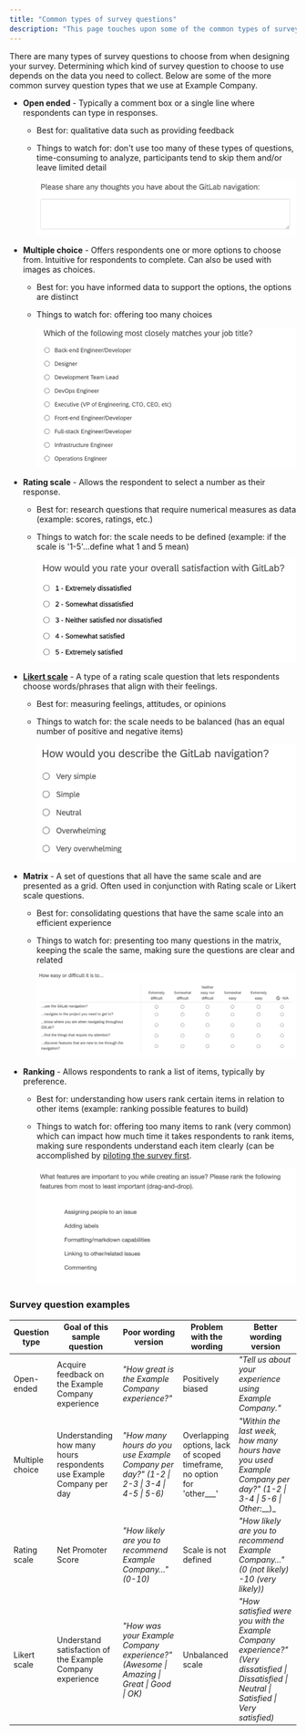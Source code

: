 ```yaml
---
title: "Common types of survey questions"
description: "This page touches upon some of the common types of survey questions that are commonly used in UX research at Example Company."
---
```


There are many types of survey questions to choose from when designing your survey.  Determining which kind of survey question to choose to use depends on the data you need to collect. Below are some of the more common survey question types that we use at Example Company.

- **Open ended** - Typically a comment box or a single line where respondents can type in responses.
  - Best for: qualitative data such as providing feedback
  - Things to watch for: don't use too many of these types of questions, time-consuming to analyze, participants tend to skip them and/or leave limited detail

    ![Example of an open ended survey question](open_ended.png)

- **Multiple choice** - Offers respondents one or more options to choose from. Intuitive for respondents to complete. Can also be used with images as choices.
  - Best for: you have informed data to support the options, the options are distinct
  - Things to watch for: offering too many choices

    ![Example of a multiple choice survey question](multiple_choice.png)

- **Rating scale** - Allows the respondent to select a number as their response.
  - Best for: research questions that require numerical measures as data (example: scores, ratings, etc.)
  - Things to watch for: the scale needs to be defined (example: if the scale is '1-5'…define what 1 and 5 mean)

    ![Example of a rating scale survey question](rating.png)

- [**Likert scale**](https://www.nngroup.com/articles/rating-scales/) - A type of a rating scale question that lets respondents choose words/phrases that align with their feelings.
  - Best for: measuring feelings, attitudes, or opinions
  - Things to watch for: the scale needs to be balanced (has an equal number of positive and negative items)

    ![Example of a Likert scale survey question](Likert.png)

- **Matrix** - A set of questions that all have the same scale and are presented as a grid.  Often used in conjunction with Rating scale or Likert scale questions.
  - Best for: consolidating questions that have the same scale into an efficient experience
  - Things to watch for: presenting too many questions in the matrix, keeping the scale the same, making sure the questions are clear and related

    ![Example of a matrix survey question](matrix.png)

- **Ranking** - Allows respondents to rank a list of items, typically by preference.
  - Best for: understanding how users rank certain items in relation to other items (example: ranking possible features to build)
  - Things to watch for: offering too many items to rank (very common) which can impact how much time it takes respondents to rank items, making sure respondents understand each item clearly (can be accomplished by [piloting the survey first](/handbook/product/ux/ux-research/surveys/piloting-your-survey/).

    ![Example of a ranking survey question](ranking.png)

### Survey question examples

| **Question type** | **Goal of this sample question**                            | **Poor wording version**                                                        | **Problem with the wording**                                            | **Better wording version**                                                                                                           |
|-------------------|-------------------------------------------------------------|---------------------------------------------------------------------------------|-------------------------------------------------------------------------|--------------------------------------------------------------------------------------------------------------------------------------|
| Open-ended        | Acquire feedback on the Example Company experience                   | *"How great is the Example Company experience?"*                                         | Positively biased                                                       | *"Tell us about your experience using Example Company."*                                                                                      |
| Multiple choice   | Understanding how many hours respondents use Example Company per day | *"How many hours do you use Example Company per day?" (1-2 \| 2-3 \| 3-4 \| 4-5 \| 5-6)* | Overlapping options, lack of scoped timeframe, no option for 'other___' | *"Within the last week, how many hours have you used Example Company per day?" (1-2 \| 3-4 \| 5-6 \| Other:*__)_                              |
| Rating scale      | Net Promoter Score                                          | *"How likely are you to recommend Example Company…" (0-10)*                              | Scale is not defined                                                    | *"How likely are you to recommend Example Company…" (0 (not likely) -10 (very likely))*                                                       |
| Likert scale      | Understand satisfaction of the Example Company experience            | *"How was your Example Company experience?" (Awesome \| Amazing \| Great \| Good \| OK)* | Unbalanced scale                                                        | *"How satisfied were you with the Example Company experience?" (Very dissatisfied \| Dissatisfied \| Neutral \| Satisfied \| Very satisfied)* |
